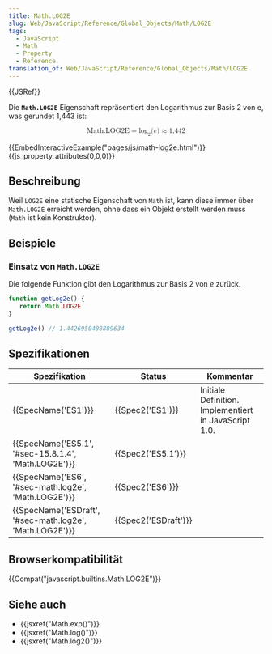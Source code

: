 ```yaml
---
title: Math.LOG2E
slug: Web/JavaScript/Reference/Global_Objects/Math/LOG2E
tags:
  - JavaScript
  - Math
  - Property
  - Reference
translation_of: Web/JavaScript/Reference/Global_Objects/Math/LOG2E
---
```

{{JSRef}}

Die **`Math.LOG2E`** Eigenschaft repräsentiert den Logarithmus zur Basis 2 von e, was gerundet 1,443 ist:

<math display="block"><semantics><mrow><mstyle mathvariant="monospace"><mi>Math.LOG2E</mi></mstyle><mo>=</mo><msub><mo lspace="0em" rspace="0em">log</mo><mn>2</mn></msub><mo stretchy="false">(</mo><mi>e</mi><mo stretchy="false">)</mo><mo>≈</mo><mn>1,442</mn></mrow><annotation encoding="TeX">\mathtt{\mi{Math.LOG2E}} = \log_2(e) \approx 1,442</annotation></semantics></math>

{{EmbedInteractiveExample("pages/js/math-log2e.html")}}{{js_property_attributes(0,0,0)}}

## Beschreibung

Weil `LOG2E` eine statische Eigenschaft von `Math` ist, kann diese immer über `Math.LOG2E` erreicht werden, ohne dass ein Objekt erstellt werden muss (`Math` ist kein Konstruktor).

## Beispiele

### Einsatz von `Math.LOG2E`

Die folgende Funktion gibt den Logarithmus zur Basis 2 von _e_ zurück.

```js
function getLog2e() {
   return Math.LOG2E
}

getLog2e() // 1.4426950408889634
```

## Spezifikationen

| Spezifikation                                                                | Status                       | Kommentar                                             |
| ---------------------------------------------------------------------------- | ---------------------------- | ----------------------------------------------------- |
| {{SpecName('ES1')}}                                                     | {{Spec2('ES1')}}         | Initiale Definition. Implementiert in JavaScript 1.0. |
| {{SpecName('ES5.1', '#sec-15.8.1.4', 'Math.LOG2E')}}         | {{Spec2('ES5.1')}}     |                                                       |
| {{SpecName('ES6', '#sec-math.log2e', 'Math.LOG2E')}}         | {{Spec2('ES6')}}         |                                                       |
| {{SpecName('ESDraft', '#sec-math.log2e', 'Math.LOG2E')}} | {{Spec2('ESDraft')}} |                                                       |

## Browserkompatibilität

{{Compat("javascript.builtins.Math.LOG2E")}}

## Siehe auch

- {{jsxref("Math.exp()")}}
- {{jsxref("Math.log()")}}
- {{jsxref("Math.log2()")}}
